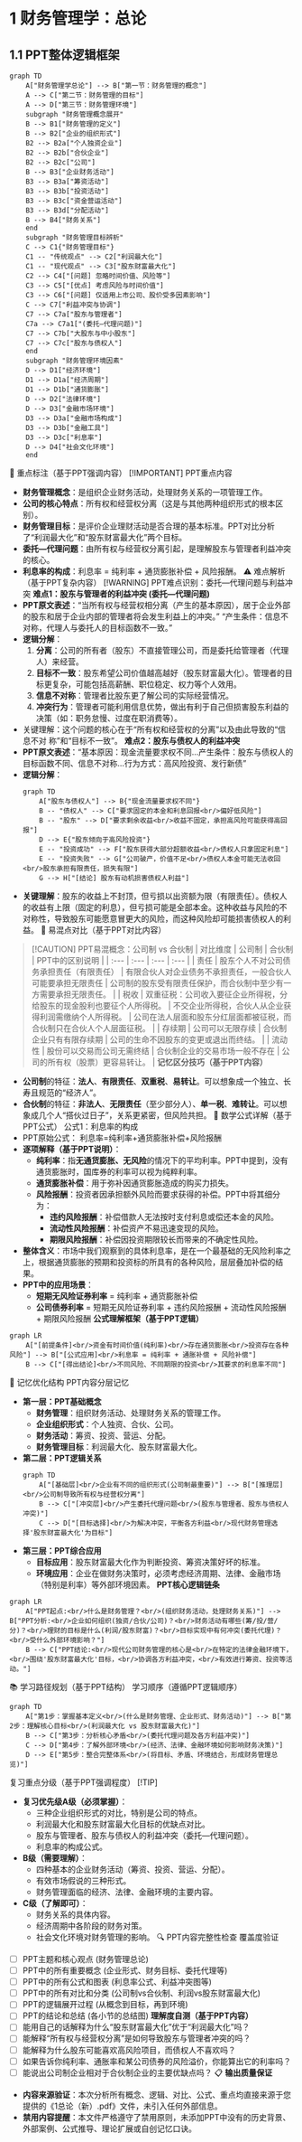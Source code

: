 # 1 财务管理学：总论
## 1.1 PPT整体逻辑框架
```mermaid
graph TD
    A["财务管理学总论"] --> B["第一节：财务管理的概念"]
    A --> C["第二节：财务管理的目标"]
    A --> D["第三节：财务管理环境"]
    subgraph "财务管理概念展开"
    B --> B1["财务管理的定义"]
    B --> B2["企业的组织形式"]
    B2 --> B2a["个人独资企业"]
    B2 --> B2b["合伙企业"]
    B2 --> B2c["公司"]
    B --> B3["企业财务活动"]
    B3 --> B3a["筹资活动"]
    B3 --> B3b["投资活动"]
    B3 --> B3c["资金营运活动"]
    B3 --> B3d["分配活动"]
    B --> B4["财务关系"]
    end
    subgraph "财务管理目标辨析"
    C --> C1{"财务管理目标"}
    C1 -- "传统观点" --> C2["利润最大化"]
    C1 -- "现代观点" --> C3["股东财富最大化"]
    C2 --> C4["[问题] 忽略时间价值、风险等"]
    C3 --> C5["[优点] 考虑风险与时间价值"]
    C3 --> C6["[问题] 仅适用上市公司、股价受多因素影响"]
    C --> C7["利益冲突与协调"]
    C7 --> C7a["股东与管理者"]
    C7a --> C7a1["(委托—代理问题)"]
    C7 --> C7b["大股东与中小股东"]
    C7 --> C7c["股东与债权人"]
    end
    subgraph "财务管理环境因素"
    D --> D1["经济环境"]
    D1 --> D1a["经济周期"]
    D1 --> D1b["通货膨胀"]
    D --> D2["法律环境"]
    D --> D3["金融市场环境"]
    D3 --> D3a["金融市场构成"]
    D3 --> D3b["金融工具"]
    D3 --> D3c["利息率"]
    D --> D4["社会文化环境"]
    end
```
📍 重点标注（基于PPT强调内容）
[!IMPORTANT] PPT重点内容
- **财务管理概念**：是组织企业财务活动，处理财务关系的一项管理工作。
- **公司的核心特点**：所有权和经营权分离（这是与其他两种组织形式的根本区别）。
- **财务管理目标**：是评价企业理财活动是否合理的基本标准。PPT对比分析了“利润最大化”和“股东财富最大化”两个目标。
- **委托—代理问题**：由所有权与经营权分离引起，是理解股东与管理者利益冲突的核心。
- **利息率的构成**：利息率 = 纯利率 + 通货膨胀补偿 + 风险报酬。
⚠️ 难点解析（基于PPT复杂内容）
[!WARNING] PPT难点识别：委托—代理问题与利益冲突
**难点1：股东与管理者的利益冲突 (委托—代理问题)**
- **PPT原文表述**：“当所有权与经营权相分离（产生的基本原因），居于企业外部的股东和居于企业内部的管理者将会发生利益上的冲突。” “产生条件：信息不对称，代理人与委托人的目标函数不一致。”
- **逻辑分解**：
    1. **分离**：公司的所有者（股东）不直接管理公司，而是委托给管理者（代理人）来经营。
    2. **目标不一致**：股东希望公司价值越高越好（股东财富最大化）。管理者的目标更复杂，可能包括高薪酬、职位稳定、权力等个人效用。
    3. **信息不对称**：管理者比股东更了解公司的实际经营情况。
    4. **冲突行为**：管理者可能利用信息优势，做出有利于自己但损害股东利益的决策（如：职务怠慢、过度在职消费等）。
- 关键理解：这个问题的核心在于“所有权和经营权的分离”以及由此导致的“信息不对
    称”和“目标不一致”。
**难点2：股东与债权人的利益冲突**
- **PPT原文表述**：“基本原因：现金流量要求权不同...产生条件：股东与债权人的目标函数不同、信息不对称...行为方式：高风险投资、发行新债”
- **逻辑分解**：
    ```
    graph TD
        A["股东与债权人"] --> B{"现金流量要求权不同"}
        B -- "债权人" --> C["要求固定的本金和利息回报<br/>偏好低风险"]
        B -- "股东" --> D["要求剩余收益<br/>收益不固定，承担高风险可能获得高回报"]
        D --> E{"股东倾向于高风险投资"}
        E -- "投资成功" --> F["股东获得大部分超额收益<br/>债权人只拿固定利息"]
        E -- "投资失败" --> G["公司破产，价值不足<br/>债权人本金可能无法收回<br/>股东承担有限责任，损失有限"]
        G --> H["[结论] 股东有动机损害债权人利益"]
    ```
- **关键理解**：股东的收益上不封顶，但亏损以出资额为限（有限责任）。债权人的收益有上限（固定的利息），但亏损可能是全部本金。这种收益与风险的不对称性，导致股东可能愿意冒更大的风险，而这种风险却可能损害债权人的利益。
🔄 易混点对比（基于PPT对比内容）

>[!CAUTION] PPT易混概念：公司制 vs 合伙制
| 对比维度 | 公司制 | 合伙制 | PPT中的区别说明 |
| :--- | :--- | :--- | :--- |
| 责任 | 股东个人不对公司债务承担责任（有限责任） | 有限合伙人对企业债务不承担责任，一般合伙人可能要承担无限责任 | 公司制的股东受有限责任保护，而合伙制中至少有一方需要承担无限责任。 |
| 税收 | 双重征税：公司收入要征企业所得税，分给股东的现金股利也要征个人所得税。 | 不交企业所得税，合伙人从企业获得利润需缴纳个人所得税。 | 公司在法人层面和股东分红层面都被征税，而合伙制只在合伙人个人层面征税。 |
| 存续期 | 公司可以无限存续 | 合伙制企业只有有限存续期 | 公司的生命不因股东的变更或退出而终结。 |
| 流动性 | 股份可以交易而公司无需终结 | 合伙制企业的交易市场一般不存在 | 公司的所有权（股票）更容易转让。 |
**记忆区分技巧（基于PPT内容）**
- **公司制**的特征：**法人**、**有限责任**、**双重税**、**易转让**。可以想象成一个独立、长寿且规范的“经济人”。
- **合伙制**的特征：**非法人**、**无限责任**（至少部分人）、**单一税**、**难转让**。可以想象成几个人“搭伙过日子”，关系更紧密，但风险共担。
📐 数学公式详解（基于PPT公式）
公式1：利息率的构成
- PPT原始公式：
    利息率=纯利率+通货膨胀补偿+风险报酬
- **逐项解释（基于PPT说明）**：
    - **纯利率**：指**无通货膨胀、无风险**的情况下的平均利率。PPT中提到，没有通货膨胀时，国库券的利率可以视为纯粹利率。
    - **通货膨胀补偿**：用于弥补因通货膨胀造成的购买力损失。
    - **风险报酬**：投资者因承担额外风险而要求获得的补偿。PPT中将其细分为：
        - **违约风险报酬**：补偿借款人无法按时支付利息或偿还本金的风险。
        - **流动性风险报酬**：补偿资产不易迅速变现的风险。
        - **期限风险报酬**：补偿因投资期限较长而带来的不确定性风险。
- **整体含义**：市场中我们观察到的具体利息率，是在一个最基础的无风险利率之上，根据通货膨胀的预期和投资标的所具有的各种风险，层层叠加补偿的结果。
- **PPT中的应用场景**：
    - **短期无风险证券利率** = 纯利率 + 通货膨胀补偿
    - **公司债券利率** = 短期无风险证券利率 + 违约风险报酬 + 流动性风险报酬 + 期限风险报酬
**公式理解框架（基于PPT逻辑）**
```
graph LR
    A["[前提条件]<br/>资金有时间价值(纯利率)<br/>存在通货膨胀<br/>投资存在各种风险"] --> B["[公式应用]<br/>利息率 = 纯利率 + 通胀补偿 + 风险补偿"]
    B --> C["[得出结论]<br/>不同风险、不同期限的投资<br/>其要求的利息率不同"]
```
🧠 记忆优化结构
PPT内容分层记忆
- **第一层：PPT基础概念**
    - **财务管理**：组织财务活动、处理财务关系的管理工作。
    - **企业组织形式**：个人独资、合伙、公司。
    - **财务活动**：筹资、投资、营运、分配。
    - **财务管理目标**：利润最大化、股东财富最大化。
- **第二层：PPT逻辑关系**
    ```
    graph TD
        A["[基础层]<br/>企业有不同的组织形式(公司制最重要)"] --> B["[推理层]<br/>公司制导致所有权与经营权分离"]
        B --> C["[冲突层]<br/>产生委托代理问题<br/>(股东与管理者、股东与债权人冲突)"]
        C --> D["[目标选择]<br/>为解决冲突，平衡各方利益<br/>现代财务管理选择'股东财富最大化'为目标"]
    ```
- **第三层：PPT综合应用**
    - **目标应用**：股东财富最大化作为判断投资、筹资决策好坏的标准。
    - **环境应用**：企业在做财务决策时，必须考虑经济周期、法律、金融市场（特别是利率）等外部环境因素。
**PPT核心逻辑链条**
```
graph LR
    A["PPT起点:<br/>什么是财务管理？<br/>(组织财务活动，处理财务关系)"] --> B["PPT分析:<br/>企业如何组织(独资/合伙/公司)？<br/>财务活动有哪些(筹/投/营/分)？<br/>理财的目标是什么(利润/股东财富)？<br/>目标实现中有何冲突(委托代理)？<br/>受什么外部环境影响？"]
    B --> C["PPT结论:<br/>现代公司财务管理的核心是<br/>在特定的法律金融环境下，<br/>围绕'股东财富最大化'目标，<br/>协调各方利益冲突，<br/>有效进行筹资、投资等活动。"]
```
📚 学习路径规划（基于PPT结构）
学习顺序（遵循PPT逻辑顺序）
```
graph TD
    A["第1步：掌握基本定义<br/>(什么是财务管理、企业形式、财务活动)"] --> B["第2步：理解核心目标<br/>(利润最大化 vs 股东财富最大化)"]
    B --> C["第3步：分析核心矛盾<br/>(委托代理问题及各方利益冲突)"]
    C --> D["第4步：了解外部环境<br/>(经济、法律、金融环境如何影响财务决策)"]
    D --> E["第5步：整合完整体系<br/>(将目标、矛盾、环境结合，形成财务管理总览)"]
```
复习重点分级（基于PPT强调程度）
[!TIP]
- **复习优先级A级（必须掌握）**：
    - 三种企业组织形式的对比，特别是公司的特点。
    - 利润最大化和股东财富最大化目标的优缺点对比。
    - 股东与管理者、股东与债权人的利益冲突（委托—代理问题）。
    - 利息率的构成公式。
- **B级（需要理解）**：
    - 四种基本的企业财务活动（筹资、投资、营运、分配）。
    - 有效市场假说的三种形式。
    - 财务管理面临的经济、法律、金融环境的主要内容。
- **C级（了解即可）**：
    - 财务关系的具体内容。
    - 经济周期中各阶段的财务对策。
    - 社会文化环境对财务管理的影响。
🔍 PPT内容完整性检查
覆盖度验证
- [ ] PPT主题和核心观点 (财务管理总论)
- [ ] PPT中的所有重要概念 (企业形式、财务目标、委托代理等)
- [ ] PPT中的所有公式和图表 (利息率公式、利益冲突图等)
- [ ] PPT中的所有对比和分类 (公司制vs合伙制、利润vs股东财富最大化)
- [ ] PPT的逻辑展开过程 (从概念到目标，再到环境)
- [ ] PPT的结论和总结 (各小节的总结图)
**理解度自测（基于PPT内容）**
- [ ] 能用自己的话解释为什么“股东财富最大化”优于“利润最大化”吗？
- [ ] 能解释“所有权与经营权分离”是如何导致股东与管理者冲突的吗？
- [ ] 能解释为什么股东可能喜欢高风险项目，而债权人不喜欢吗？
- [ ] 如果告诉你纯利率、通胀率和某公司债券的风险溢价，你能算出它的利率吗？
- [ ] 能说出公司制企业相对于合伙制企业的主要优缺点吗？
📋 **输出质量保证**
- **内容来源验证**：本次分析所有概念、逻辑、对比、公式、重点均直接来源于您提供的《1总论（新）.pdf》文件，未引入任何外部信息。
- **禁用内容提醒**：本文件严格遵守了禁用原则，未添加PPT中没有的历史背景、外部案例、公式推导、理论扩展或自创记忆口诀。